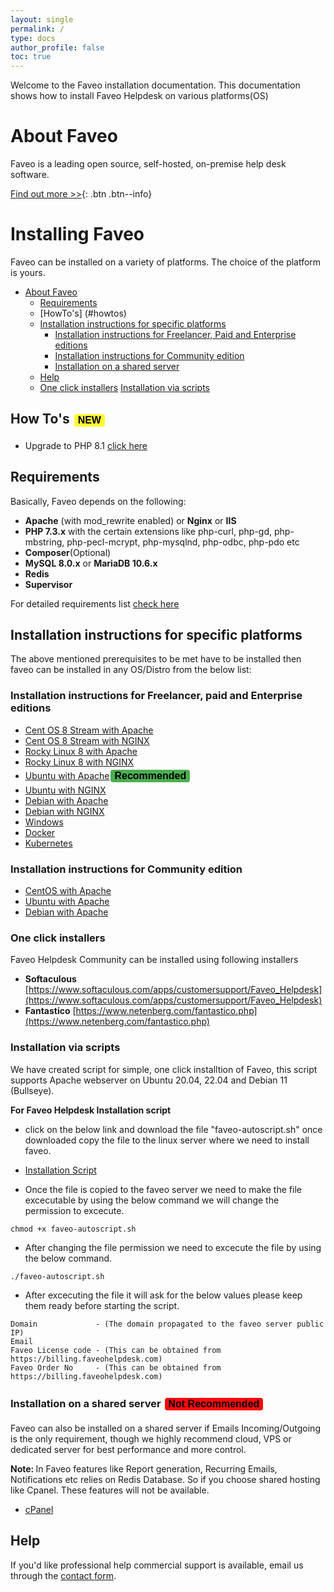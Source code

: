 ```yaml
---
layout: single
permalink: /
type: docs
author_profile: false
toc: true
---
```


<style>
.button {
  border: none;
  color: black;
  #padding: 15px 32px;
  border-radius:4px;
  text-align: center;
  text-decoration: none;
  display: inline-block;
  font-size: 16px;
  margin: 4px 2px;
  cursor: pointer;
}
.button1 {background-color: #4CAF50;} /* Green */
.button2 {background-color: #F70A0A;} /* Red */
.NEW {background-color: #FFF933;} /* yellow */
</style>

Welcome to the Faveo installation documentation.
This documentation shows how to install Faveo Helpdesk on various platforms(OS)

# About Faveo
Faveo is a leading open source, self-hosted, on-premise help desk software. 

[Find out more >>](https://www.faveohelpdesk.com){: .btn .btn--info}

# Installing Faveo <!-- omit in toc -->

Faveo can be installed on a variety of platforms. The choice of the platform is yours.

- [About Faveo](#about-faveo)
  - [Requirements](#requirements)
  - [HowTo's] (#howtos)
  - [Installation instructions for specific platforms](#installation-instructions-for-specific-platforms)
    - [Installation instructions for Freelancer, Paid and Enterprise editions](#installation-instructions-for-freelancer-paid-and-enterprise-editions)
    - [Installation instructions for Community edition](#installation-instructions-for-community-edition)
    - [Installation on a shared server](#installation-on-a-shared-server)
  - [Help](#help)
  - [One click installers](#one-click-installers)
[Installation via scripts](#installation-via-scripts)


<a id="markdown-howtos" name="howtos"></a>
## How To's <button class="button NEW"><b>NEW</b></button>
-   Upgrade to PHP 8.1 [click here](/docs/installation/providers/enterprise/phpupgrade.md)

<!---    MySQL 

-    MariaDB 
-->
<a id="markdown-requirements" name="requirements"></a>
## Requirements
 

Basically, Faveo depends on the following:

-   **Apache** (with mod_rewrite enabled) or **Nginx** or **IIS**
-   **PHP 7.3.x** with the certain extensions like php-curl, php-gd, php-mbstring, php-pecl-mcrypt, php-mysqlnd, php-odbc, php-pdo etc
-   **Composer**(Optional)
-   **MySQL 8.0.x** or **MariaDB 10.6.x**
-   **Redis** 
-   **Supervisor**

For detailed requirements list [check here](/docs/system-requirement/requirement)


<a id="markdown-installation-instructions-for-specific-platforms" name="installation-instructions-for-specific-platforms"></a>
## Installation instructions for specific platforms

The above mentioned prerequisites to be met have to be installed then faveo can be installed in any OS/Distro from the below list:
<a id="markdown-generic-linux-instructions-enterprise" name="generic-linux-instructions-enterprise"></a>
### Installation instructions for Freelancer, paid and Enterprise editions
* [Cent OS 8 Stream with Apache](/docs/installation/providers/enterprise/centos8s-apache)
* [Cent OS 8 Stream with NGINX](/docs/installation/providers/enterprise/centos8s-nginx)
* [Rocky Linux 8 with Apache](/docs/installation/providers/enterprise/rocky-apache)
* [Rocky Linux 8 with NGINX](/docs/installation/providers/enterprise/centos-nginx)
* [Ubuntu with Apache](/docs/installation/providers/enterprise/ubuntu-apache)<button class="button button1"><b>Recommended</b></button>
* [Ubuntu with NGINX](/docs/installation/providers/enterprise/ubuntu-nginx)
* [Debian with Apache](/docs/installation/providers/enterprise/debian-apache)
* [Debian with NGINX](/docs/installation/providers/enterprise/debian-nginx)
* [Windows](/docs/installation/providers/enterprise/windows)
* [Docker](/docs/installation/providers/enterprise/faveo-helpdesk-docker/)
* [Kubernetes](/docs/installation/providers/enterprise/faveo-helpdesk-k8s/)

<a id="markdown-generic-linux-instructions" name="generic-linux-instructions"></a>
### Installation instructions for Community edition

* [CentOS with Apache](/docs/installation/providers/community/centos-apache)
* [Ubuntu with Apache](/docs/installation/providers/community/ubuntu-apache)
* [Debian with Apache](/docs/installation/providers/community/debian-apache)

<a id="markdown-one-click-installer" name="markdown-one-click-installer"></a>
### One click installers 

Faveo Helpdesk Community can be installed using following installers
- **Softaculous** [https://www.softaculous.com/apps/customersupport/Faveo_Helpdesk](https://www.softaculous.com/apps/customersupport/Faveo_Helpdesk)
- **Fantastico** [https://www.netenberg.com/fantastico.php](https://www.netenberg.com/fantastico.php)


<a id="markdown-script-installer" name="markdown-script-installer"></a>
### Installation via scripts 
We have created script for simple, one click installtion of Faveo, this script supports Apache webserver on Ubuntu 20.04, 22.04 and Debian 11 (Bullseye).

 **For Faveo Helpdesk Installation script**
* click on the below link and download the file "faveo-autoscript.sh" once downloaded copy the file to the linux server where we need to install faveo.


* [Installation Script](/installation-scripts/FaveoInstallationScripts/faveo-autoscript.sh) 

* Once the file is copied to the faveo server we need to make the file excecutable by using the below command we will change the permission to excecute.
```
chmod +x faveo-autoscript.sh
```
* After changing the file permission we need to excecute the file by using the below command.
```
./faveo-autoscript.sh
```
* After excecuting the file it will ask for the below values please keep them ready before starting the script.
```
Domain             - (The domain propagated to the faveo server public IP)
Email
Faveo License code - (This can be obtained from https://billing.faveohelpdesk.com)
Faveo Order No     - (This can be obtained from https://billing.faveohelpdesk.com)
```


<a id="markdown-shared-sever" name="markdown-shared-sever"></a>
### Installation on a shared server <button class="button button2"><b>Not Recommended</b></button>
Faveo can also be installed on a shared server if Emails Incoming/Outgoing is the only requirement, though we highly recommend cloud, VPS or dedicated server for best performance and more control. <br />

<b>Note: </b> In Faveo features like Report generation, Recurring Emails, Notifications etc relies on Redis Database. So if you choose shared hosting like Cpanel. These features will not be available.
* [cPanel](/docs/installation/providers/community/cpanel)

<a id="markdown-help" name="markdown-help"></a>
## Help

If you'd like professional help commercial support is available, email us through the [contact form](https://www.faveohelpdesk.com/contact-us/).
